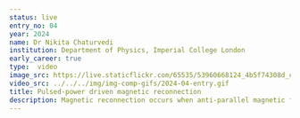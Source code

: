```yaml
---
status: live
entry_no: 04
year: 2024
name: Dr Nikita Chaturvedi
institution: Department of Physics, Imperial College London
early_career: true
type:  video 
image_src: https://live.staticflickr.com/65535/53960668124_4b5f74308d_c_d.jpg
video_src: ../../../img/img-comp-gifs/2024-04-entry.gif
title: Pulsed-power driven magnetic reconnection
description: Magnetic reconnection occurs when anti-parallel magnetic field lines undergo a rapid change in topology. This is thought to occur in the collisional, radiative regime in black hole accretion disks. This simulation is of 'exploding wire arrays' driven by Z, the world's largest pulsed-power facility, used to recreate astrophysical conditions in the laboratory. An immense, fast rising current (26 million amperes in 300 nanoseconds) is passed through a cage of wires, which rapidly heat and form a surface plasma that is accelerated towards plasma from an adjacent array. The ablation streams carry azimuthal magnetic fields, enabling reconnection to occur in the interaction region. The central slice through the simulation shows plasmoids (flux-ropes) forming in the reconnection region that go MHD unstable and are advected with the outflows. This simulation was performed using the CHIMERA radiation-magnetohydrodynamics code with 4 billion computational cells across 16,000 cores on ARCHER2.
---
```

